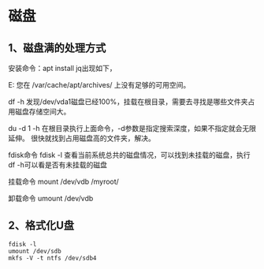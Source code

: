# 磁盘

## 1、磁盘满的处理方式

安装命令：apt install jq出现如下，

E: 您在 /var/cache/apt/archives/ 上没有足够的可用空间。

df -h
发现/dev/vda1磁盘已经100%，挂载在根目录，需要去寻找是哪些文件夹占用磁盘存储空间大。

du -d 1 -h
在根目录执行上面命令，-d参数是指定搜索深度，如果不指定就会无限延伸。
很快就找到占用磁盘高的文件夹，解决。

fdisk命令
fdisk -l
查看当前系统总共的磁盘情况，可以找到未挂载的磁盘，执行df -h可以看是否有未挂载的磁盘

挂载命令
mount /dev/vdb /myroot/

卸载命令
umount /dev/vdb

## 2、格式化U盘
```
fdisk -l
umount /dev/sdb
mkfs -V -t ntfs /dev/sdb4
```